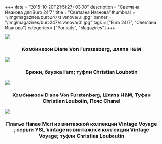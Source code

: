 +++
date = "2015-10-20T21:51:27+03:00"
description = "Светлана Иванова для Buro 24/7"
title = "Светлана Иванова"
thumbnail = "/img/magazines/buro247/sivanova/01.jpg"
banner = "/img/magazines/buro247/sivanova/01.jpg"
tags = ["Buro 24/7", "Светлана Иванова"]
categories = ["Portraits", "Magazines"]
+++

<div class="thumbnail">
<a href="/img/magazines/buro247/sivanova/02.jpg" class="gallery-item" title="Комбинезон Diane Von Furstenberg, шляпа H&M">
    <img src="/img/magazines/buro247/sivanova/02.jpg" class="full-width">
</a>
<h3 align="center">Комбинезон Diane Von Furstenberg, шляпа H&M</h2>
</div>
<div class="thumbnail">
<a href="/img/magazines/buro247/sivanova/03.jpg" class="gallery-item" title="Брюки, блузка I'am; туфли Christian Loubotin">
        <img src="/img/magazines/buro247/sivanova/03.jpg" class="full-width"></a>
</a>
<h3 align="center">Брюки, блузка I'am; туфли Christian Loubotin</h2>
</div>
<div class="thumbnail">
<a href="/img/magazines/buro247/sivanova/04.jpg" class="gallery-item" title="Комбинезон Diane Von Furstenberg, Шляпа H&M, Туфли Christian Loubotin, Пояс Chanel">
        <img src="/img/magazines/buro247/sivanova/04.jpg" class="full-width">
</a>
<h3 align="center">Комбинезон Diane Von Furstenberg, Шляпа H&M, Туфли Christian Loubotin, Пояс Chanel</h2>
</div>
<div class="thumbnail">
<a href="/img/magazines/buro247/sivanova/05.jpg" class="gallery-item" title="Платье Hanae Mori из винтажной коллекции Vintage Voyage ; серьги YSL Vintage из винтажной коллекции Vintage Voyage; туфли Christian Louboutin">
        <img src="/img/magazines/buro247/sivanova/05.jpg" class="full-width">
</a>
<h3 align="center">Платье Hanae Mori из винтажной коллекции Vintage Voyage ; серьги YSL Vintage из винтажной коллекции Vintage Voyage; туфли Christian Louboutin</h2>
</div>